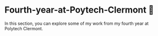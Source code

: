 # Fourth-year-at-Poytech-Clermont 🏫
In this section, you can explore some of my work from my fourth year at Polytech Clermont.
